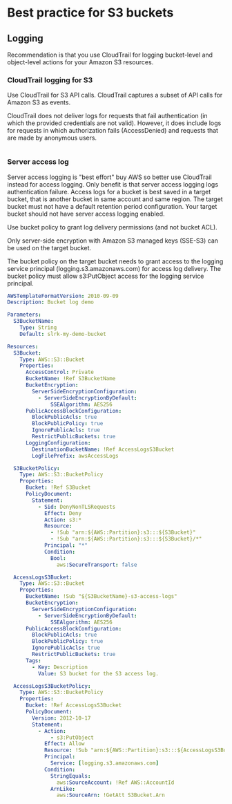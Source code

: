 # Best practice for S3 buckets

## Logging
Recommendation is that you use CloudTrail for logging bucket-level and object-level actions for your Amazon S3 resources.

### CloudTrail logging for S3
Use CloudTrail for S3 API calls. CloudTrail captures a subset of API calls for Amazon S3 as events.

CloudTrail does not deliver logs for requests that fail authentication (in which the provided credentials are not valid). 
However, it does include logs for requests in which authorization fails (AccessDenied) and requests that are made by anonymous users.

```yaml
```

### Server access log
Server access logging is "best effort" buy AWS so better use CloudTrail instead for access logging. Only benefit is that server access logging logs authentication failure.
Access logs for a bucket is best saved in a target bucket, that is another bucket in same account and same region. 
The target bucket must not have a default retention period configuration. Your target bucket should not have server access logging enabled.

Use bucket policy to grant log delivery permissions (and not bucket ACL).

Only server-side encryption with Amazon S3 managed keys (SSE-S3) can be used on the target bucket.

The bucket policy on the target bucket needs to grant access to the logging service principal (logging.s3.amazonaws.com) for access log delivery.
The bucket policy must allow s3:PutObject access for the logging service principal.

```yaml
AWSTemplateFormatVersion: 2010-09-09
Description: Bucket log demo

Parameters:
  S3BucketName:
    Type: String
    Default: slrk-my-demo-bucket

Resources:
  S3Bucket:
    Type: AWS::S3::Bucket
    Properties:
      AccessControl: Private
      BucketName: !Ref S3BucketName
      BucketEncryption:
        ServerSideEncryptionConfiguration:
          - ServerSideEncryptionByDefault:
              SSEAlgorithm: AES256
      PublicAccessBlockConfiguration:
        BlockPublicAcls: true
        BlockPublicPolicy: true
        IgnorePublicAcls: true
        RestrictPublicBuckets: true
      LoggingConfiguration:
        DestinationBucketName: !Ref AccessLogsS3Bucket
        LogFilePrefix: awsAccessLogs

  S3BucketPolicy:
    Type: AWS::S3::BucketPolicy
    Properties:
      Bucket: !Ref S3Bucket
      PolicyDocument:
        Statement:
          - Sid: DenyNonTLSRequests
            Effect: Deny
            Action: s3:*
            Resource:
              - !Sub "arn:${AWS::Partition}:s3:::${S3Bucket}"
              - !Sub "arn:${AWS::Partition}:s3:::${S3Bucket}/*"
            Principal: "*"
            Condition:
              Bool:
                aws:SecureTransport: false

  AccessLogsS3Bucket:
    Type: AWS::S3::Bucket
    Properties:
      BucketName: !Sub "${S3BucketName}-s3-access-logs"
      BucketEncryption:
        ServerSideEncryptionConfiguration:
          - ServerSideEncryptionByDefault:
              SSEAlgorithm: AES256
      PublicAccessBlockConfiguration:
        BlockPublicAcls: true
        BlockPublicPolicy: true
        IgnorePublicAcls: true
        RestrictPublicBuckets: true
      Tags:
        - Key: Description
          Value: S3 bucket for the S3 access log.

  AccessLogsS3BucketPolicy:
    Type: AWS::S3::BucketPolicy
    Properties:
      Bucket: !Ref AccessLogsS3Bucket
      PolicyDocument:
        Version: 2012-10-17
        Statement:
          - Action:
              - s3:PutObject
            Effect: Allow
            Resource: !Sub "arn:${AWS::Partition}:s3:::${AccessLogsS3Bucket}/*"
            Principal:
              Service: [logging.s3.amazonaws.com]
            Condition:
              StringEquals:
                aws:SourceAccount: !Ref AWS::AccountId
              ArnLike:
                aws:SourceArn: !GetAtt S3Bucket.Arn
```

